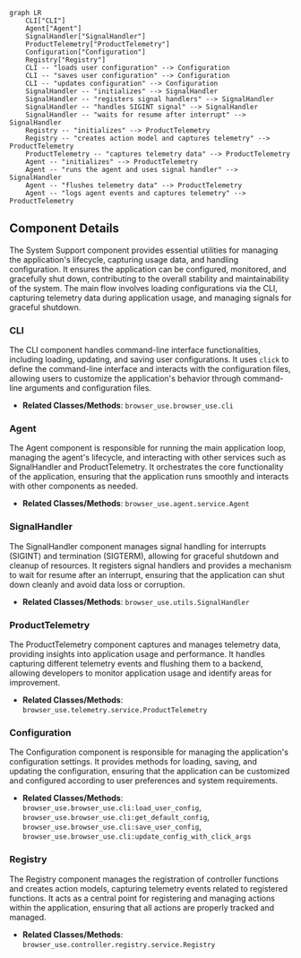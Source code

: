 ```mermaid
graph LR
    CLI["CLI"]
    Agent["Agent"]
    SignalHandler["SignalHandler"]
    ProductTelemetry["ProductTelemetry"]
    Configuration["Configuration"]
    Registry["Registry"]
    CLI -- "loads user configuration" --> Configuration
    CLI -- "saves user configuration" --> Configuration
    CLI -- "updates configuration" --> Configuration
    SignalHandler -- "initializes" --> SignalHandler
    SignalHandler -- "registers signal handlers" --> SignalHandler
    SignalHandler -- "handles SIGINT signal" --> SignalHandler
    SignalHandler -- "waits for resume after interrupt" --> SignalHandler
    Registry -- "initializes" --> ProductTelemetry
    Registry -- "creates action model and captures telemetry" --> ProductTelemetry
    ProductTelemetry -- "captures telemetry data" --> ProductTelemetry
    Agent -- "initializes" --> ProductTelemetry
    Agent -- "runs the agent and uses signal handler" --> SignalHandler
    Agent -- "flushes telemetry data" --> ProductTelemetry
    Agent -- "logs agent events and captures telemetry" --> ProductTelemetry
```

## Component Details

The System Support component provides essential utilities for managing the application's lifecycle, capturing usage data, and handling configuration. It ensures the application can be configured, monitored, and gracefully shut down, contributing to the overall stability and maintainability of the system. The main flow involves loading configurations via the CLI, capturing telemetry data during application usage, and managing signals for graceful shutdown.

### CLI
The CLI component handles command-line interface functionalities, including loading, updating, and saving user configurations. It uses `click` to define the command-line interface and interacts with the configuration files, allowing users to customize the application's behavior through command-line arguments and configuration files.
- **Related Classes/Methods**: `browser_use.browser_use.cli`

### Agent
The Agent component is responsible for running the main application loop, managing the agent's lifecycle, and interacting with other services such as SignalHandler and ProductTelemetry. It orchestrates the core functionality of the application, ensuring that the application runs smoothly and interacts with other components as needed.
- **Related Classes/Methods**: `browser_use.agent.service.Agent`

### SignalHandler
The SignalHandler component manages signal handling for interrupts (SIGINT) and termination (SIGTERM), allowing for graceful shutdown and cleanup of resources. It registers signal handlers and provides a mechanism to wait for resume after an interrupt, ensuring that the application can shut down cleanly and avoid data loss or corruption.
- **Related Classes/Methods**: `browser_use.utils.SignalHandler`

### ProductTelemetry
The ProductTelemetry component captures and manages telemetry data, providing insights into application usage and performance. It handles capturing different telemetry events and flushing them to a backend, allowing developers to monitor application usage and identify areas for improvement.
- **Related Classes/Methods**: `browser_use.telemetry.service.ProductTelemetry`

### Configuration
The Configuration component is responsible for managing the application's configuration settings. It provides methods for loading, saving, and updating the configuration, ensuring that the application can be customized and configured according to user preferences and system requirements.
- **Related Classes/Methods**: `browser_use.browser_use.cli:load_user_config`, `browser_use.browser_use.cli:get_default_config`, `browser_use.browser_use.cli:save_user_config`, `browser_use.browser_use.cli:update_config_with_click_args`

### Registry
The Registry component manages the registration of controller functions and creates action models, capturing telemetry events related to registered functions. It acts as a central point for registering and managing actions within the application, ensuring that all actions are properly tracked and managed.
- **Related Classes/Methods**: `browser_use.controller.registry.service.Registry`